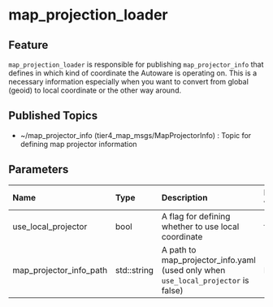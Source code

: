 # map_projection_loader

## Feature

`map_projection_loader` is responsible for publishing `map_projector_info` that defines in which kind of coordinate the Autoware is operating on.
This is a necessary information especially when you want to convert from global (geoid) to local coordinate or the other way around.

## Published Topics

- ~/map_projector_info (tier4_map_msgs/MapProjectorInfo) : Topic for defining map projector information

## Parameters

| Name                    | Type        | Description                                                                       | Default value |
| :---------------------- | :---------- | :-------------------------------------------------------------------------------- | :------------ |
| use_local_projector     | bool        | A flag for defining whether to use local coordinate                               | false         |
| map_projector_info_path | std::string | A path to map_projector_info.yaml (used only when `use_local_projector` is false) | N/A           |
